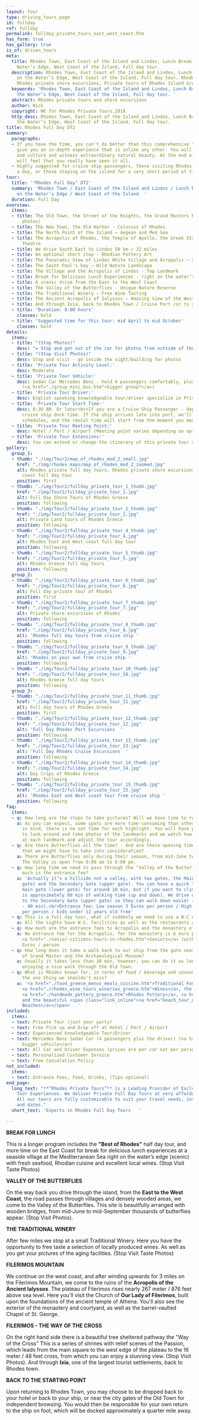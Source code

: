 ```yaml
---
layout: tour
type: driving_tours_page
id: fullday
ref: fullday
permalink: fullday_private_tours_east_west_coast.htm
has_form: true
has_gallery: true
is_of: driven_tours
meta:
  title: Rhodes Town, East Coast of the Island and Lindos, Lunch Break Right on the
    Water’s Edge, West Coast of the Island, Full day tour.
  description: Rhodes Town, East Coast of the Island and Lindos, Lunch Break Right
    on the Water’s Edge, West Coast of the Island, Full day tour. Rhodes private tours.
    Rhodes private shore excursions, Private tours of Rhodes Island Greece
  keywords: 'Rhodes Town, East Coast of the Island and Lindos, Lunch Break Right on
    the Water’s Edge, West Coast of the Island, Full day tour. '
  abstract: Rhodes private tours and shore excursions
  author: Nick
  copyright: NK for Rhodes Private Tours,2018
  http_desc: Rhodes Town, East Coast of the Island and Lindos, Lunch Break Right on
    the Water’s Edge, West Coast of the Island, Full day tour.
title: Rhodes Full Day DT2
summary:
  paragraphs:
  - If you have the time, you can't do better than this comprehensive tour which will
    give you an in-depth experience that is unlike any other. You will visit history
    and culture and witness extraordinary natural beauty. At the end of the day you
    will feel that you really have seen it all.
  - Highly suggested for cruise ship passengers, those visiting Rhodes by plane for
    a day, or those staying on the island for a very short period of time.
tour:
  title: '"Rhodes Full Day" DT2'
  summary: 'Rhodes Town / East Coast of the Island and Lindos / Lunch Break Right
    on the Water’s Edge / West Coast of the Island  '
  duration: Full Day
overview:
  items:
  - title: The Old Town, the Street of the Knights, the Grand Masters Palace (for
      photos)
  - title: The New Town, the Old Harbor - Colossus of Rhodes
  - title: The North Point of the Island – Aegean and Med Sea
  - title: The Acropolis of Rhodes, the Temple of Apollo, the Greek Stadium, and the
      Theatre
  - title: We drive South East to Lindos 50 km / 32 miles
  - title: An optional short stop - Rhodian Pottery Art
  - title: The Panoramic View of Lindos White Village and Acropolis – Scenic
  - title: The Saint Paul's bay – Wild Nature Landscape
  - title: The Village and the Acropolis of Lindos - Top Landmark
  - title: Break for Delicious Lunch Experiences - right on the water’s edge
  - title: A scenic drive from the East to the West Coast
  - title: The Valley of the Butterflies - Unique Nature Reserve
  - title: The Traditional Winery – Free Wine Tasting
  - title: The Ancient Acropolis of Ialyssos – Amazing View of the West Coast
  - title: And through Ixia, back to Rhodes Town / Cruise Port /or to your place
  - title: 'Duration: 8:00 hours'
    classes: bold
  - title: 'Suggested time for this tour: mid April to mid October'
    classes: bold
details:
  items:
  - title: "(Stop Photos)"
    desc: "= Stop and get out of the car for photos from outside of the Sight/building"
  - title: "(Stop Visit Photos)"
    desc: Stop and visit - go inside the sight/building for photos
  - title: 'Private Tour Activity Level:'
    desc: Moderate
  - title: 'Private Tour Vehicle:'
    desc: Sedan Car Mercedes Benz - hold 4 passengers comfortably, plus the driver
      (<a href="./group_mini_bus.htm">bigger group?</a>)
  - title: 'Private Tour Driver:'
    desc: English speaking knowledgeable tour/driver specialize in Private Tours
  - title: 'Private Tour Start Time:'
    desc: 8:30 AM. Or later<br>If you are a Cruise Ship Passenger - depend on your
      cruise ship dock time. If the ship arrives late into port, we'll adjust our
      schedules, and the rental time will start from the moment you meet your tour/driver
  - title: 'Private Tour Meeting Point:'
    desc: Hotel / Port / Airport (Meeting point varies depending on option booked)
  - title: 'Private Tour Extensions:'
    desc: You can extend or change the itinerary of this private tour as you like.
gallery:
  group_1:
  - thumb: "./img/Tour2/map_of_rhodes_mod_2_small.jpg"
    href: "./img/rhodes_maps/map_of_rhodes_mod_2_zoomed.jpg"
    alt: Rhodes private full day tours, Rhodes private shore excursions, East West
      coast full day tour
    position: first
  - thumb: "./img/Tour2/fullday_private_tour_1_thumb.jpg"
    href: "./img/Tour2/fullday_private_tour_1.jpg"
    alt: Full Day Shore Tours of Rhodes Greece
    position: following
  - thumb: "./img/Tour2/fullday_private_tour_2_thumb.jpg"
    href: "./img/Tour2/fullday_private_tour_2.jpg"
    alt: Private Land tours of Rhodes Greece
    position: following
  - thumb: "./img/Tour2/fullday_private_tour_4_thumb.jpg"
    href: "./img/Tour2/fullday_private_tour_4.jpg"
    alt: Rhodes East and West coast full day tour
    position: following
  - thumb: "./img/Tour2/fullday_private_tour_5_thumb.jpg"
    href: "./img/Tour2/fullday_private_tour_5.jpg"
    alt: Rhodes Greece full day tours
    position: following
  group_2:
  - thumb: "./img/Tour2/fullday_private_tour_6_thumb.jpg"
    href: "./img/Tour2/fullday_private_tour_6.jpg"
    alt: Full day private tour of Rhodes
    position: first
  - thumb: "./img/Tour2/fullday_private_tour_7_thumb.jpg"
    href: "./img/Tour2/fullday_private_tour_7.jpg"
    alt: Private shore excursions of Rhodes
    position: following
  - thumb: "./img/Tour2/fullday_private_tour_8_thumb.jpg"
    href: "./img/Tour2/fullday_private_tour_8.jpg"
    alt: 'Rhodes full day tours from cruise ship '
    position: following
  - thumb: "./img/Tour2/fullday_private_tour_9_thumb.jpg"
    href: "./img/Tour2/fullday_private_tour_9.jpg"
    alt: 'Rhodes on your own from cruise ship '
    position: following
  - thumb: "./img/Tour2/fullday_private_tour_10_thumb.jpg"
    href: "./img/Tour2/fullday_private_tour_10.jpg"
    alt: Rhodes Greece full day tours
    position: following
  group_3:
  - thumb: "./img/Tour2/fullday_private_tour_11_thumb.jpg"
    href: "./img/Tour2/fullday_private_tour_11.jpg"
    alt: Full day tours of Rhodes Greece
    position: first
  - thumb: "./img/Tour2/fullday_private_tour_12_thumb.jpg"
    href: "./img/Tour2/fullday_private_tour_12.jpg"
    alt: 'Full Day Rhodes Port Excursions  '
    position: following
  - thumb: "./img/Tour2/fullday_private_tour_13_thumb.jpg"
    href: "./img/Tour2/fullday_private_tour_13.jpg"
    alt: 'Full Day Rhodes Cruise Excursions  '
    position: following
  - thumb: "./img/Tour2/fullday_private_tour_14_thumb.jpg"
    href: "./img/Tour2/fullday_private_tour_14.jpg"
    alt: Day trips of Rhodes Greece
    position: following
  - thumb: "./img/Tour2/fullday_private_tour_15_thumb.jpg"
    href: "./img/Tour2/fullday_private_tour_15.jpg"
    alt: 'Rhodes East and West coast tour from cruise ship '
    position: following
faq:
  items:
  - q: How long are the stops to take pictures? Will we have time to really look around?
    a: As you can expect, some spots are more time-consuming than others. With this
      in mind, there is no set time for each highlight. You will have plenty of time
      to look around and take photos of the landmarks and we watch how the tour progresses
      at each landmark and adjust the tour accordingly.
  - q: Are there Butterflies all the time? - And are there opening times there too
      that we might have to take into consideration?
    a: There are Butterflies only during their season, from mid-June to mid-September.
      The Valley is open from 8:00 am to 6:00 pm.
  - q: How long time we need to pass through the "Valley of the Butterflies"? How
      much is the entrance fee?
    a: 'Actually it’s a hillside not a valley, with two gates, the Main Gate (lower
      gate) and the Secondary Gate (upper gate). You can have a quick look using the
      main gate (lower gate) for around 10 min, but if you want to climb up there
      is approximately 60 min of walking time (up and down). We drive our clients
      to the Secondary Gate (upper gate) so they can walk down easier (one way 30
      - 40 min).<br>Entrance fee: Low season 3 Euros per person / High season 5 Euro
      per person / kids under 12 years old free'
  - q: This is a full day tour, what if suddenly we need to use a W.C on the way?
    a: All the sights have W.C. facilities as well as the restaurants and the hotels.
  - q: How much are the entrance fees to Acropolis and the monastery of Ialyssos?
    a: No entrance fee for the Acropolis, for the monastery is 6 euro per person.
      <a href="./senior-citizens-tours-in-rhodes.htm">Seniors</a> (with Id or Passport) 3
      Euros / person
  - q: How long does it take a walk back to our ship from the gate near the Palace
      of Grand Master and the Archaeological Museum?
    a: Usually it takes less than 10 min, however, you can do it as long as you wish,
      enjoying a nice walk through the Old Town.
  - q: What is Rhodes known for, in terms of food / beverage and souvenirs? What's
      the one thing we shouldn't miss?
    a: '<a href="./food_greece_menus_meals_cuisine.htm">Traditional Food of Rhodes</a>,
      <a href="./rhodes_wine_tours_wineries_greece.htm">Wines</a>, the famous handmade
      <a href="./handmade_pottery_greece.htm">Rhodes Pottery</a>, <a href="./guided.htm">Ceramics</a>,
      and the beautiful <span class="link_inline"><a href="beach_tour_of_rhodes.htm">Rhodes
      Beaches</a></span>   '
included:
  items:
  - text: Private Tour (just your party)
  - text: Free Pick up and Drop off at Hotel / Port / Airport
  - text: Experienced knowledgeable Tour/Driver
  - text: Mercedes Benz Sedan Car (4 passengers plus the driver) (<a href="./group_mini_bus.htm">or
      bigger vehicle</a>)
  - text: All Car and Driver Expenses (prices are per car not per person)
  - text: Personalized Customer Service
  - text: Free Cancelation Policy
not_included:
  items:
  - text: Entrance Fees, Food, Drinks, (Tips optional)
end_page:
  long_text: "**“Rhodes Private Tours”** is a Leading Provider of Exclusive and Personalized
    Tour Experiences. We deliver Private Full Day Tours at very affordable rates.
    All our tours are fully customizable to suit your travel needs, interests, schedules,
    and dates."
  short_text: 'Experts in Rhodes Full Day Tours   '

---
```

**BREAK FOR LUNCH**

This is a longer program includes the **"Best of Rhodes"** half day tour, and more time on the East Coast for break for delicious lunch experiences at a seaside village at the Mediterranean Sea right on the water’s edge (scenic) with fresh seafood, Rhodian cuisine and excellent local wines. (Stop Visit Taste Photos)

**VALLEY OF THE BUTTERFLIES**

On the way back you drive through the island, from the **East to the West Coast**, the road passes through villages and densely wooded areas, we come to the Valley of the Butterflies. This site is beautifully arranged with wooden bridges, from mid-June to mid-September thousands of butterflies appear. (Stop Visit Photos).

**THE TRADITIONAL WINERY**

After few miles we stop at a small Traditional Winery. Here you have the opportunity to free taste a selection of locally produced wines. As well as you get your pictures of the aging facilities. (Stop Visit Taste Photos)

**FILERIMOS MOUNTAIN**

We continue on the west coast, and after winding upwards for 3 miles on the Filerimos Mountain, we come to the ruins of the **Acropolis of the Ancient Ialyssos**. The plateau of Filerimos rises nearly 267 meter / 876 feet above sea level. Here you'll visit the Church of **Our Lady of Filerimos**, built upon the foundations of the ancient temple of Athena. You'll also see the exterior of the monastery and courtyard, as well as the barrel-vaulted Chapel of St. George.

**FILERIMOS - THE WAY OF THE CROSS**

On the right hand side there is a beautiful tree sheltered pathway the "Way of the Cross" This is a series of shrines with relief scenes of the Passion, which leads from the main square to the west edge of the plateau to the 16 meter / 48 feet cross, from which you can enjoy a stunning view. (Stop Visit Photos).  And through **Ixia**, one of the largest tourist settlements, back to Rhodes town.

**BACK TO THE STARTING POINT**

Upon returning to Rhodes Town, you may choose to be dropped back to your hotel or back to your ship, or near the city gates of the Old Town for independent browsing. You would then be responsible for your own return to the ship on foot, which will be docked approximately a quarter mile away.